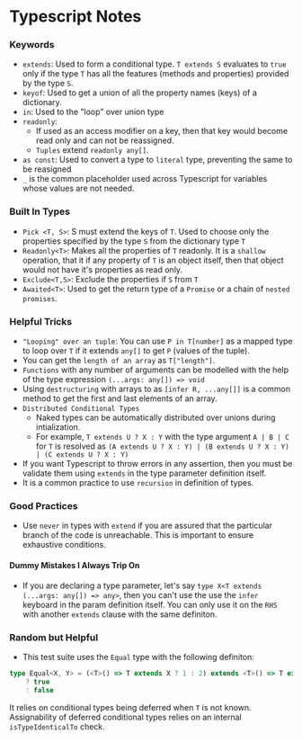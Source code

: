 # Typescript Notes

### Keywords

- `extends`: Used to form a conditional type. `T extends S` evaluates to `true` only if the type `T` has all the features (methods and properties) provided by the type `S`.
- `keyof`: Used to get a union of all the property names (keys) of a dictionary.
- `in`: Used to the "loop" over union type
- `readonly`:
  - If used as an access modifier on a key, then that key would become read only and can not be reassigned.
  - `Tuples` extend `readonly any[]`.
- `as const`: Used to convert a type to `literal` type, preventing the same to be reasigned
- `_` is the common placeholder used across Typescript for variables whose values are not needed.

### Built In Types

- `Pick <T, S>`: S must extend the keys of `T`. Used to choose only the properties specified by the type `S` from the dictionary type `T`
- `Readonly<T>`: Makes all the properties of `T` readonly. It is a `shallow` operation, that it if any property of `T` is an object itself, then that object would not have it's properties as read only.
- `Exclude<T,S>`: Exclude the properties if `S` from `T`
- `Awaited<T>`: Used to get the return type of a `Promise` or a chain of `nested promises`.

### Helpful Tricks

- `"Looping" over an tuple`: You can use `P in T[number]` as a mapped type to loop over `T` if it extends `any[]` to get `P` (values of the tuple).
- You can get the `length of an array` as `T["length"]`.
- `Functions` with any number of arguments can be modelled with the help of the type expression `(...args: any[]) => void`
- Using `destructuring` with arrays to as `[infer R, ...any[]]` is a common method to get the first and last elements of an array.
- `Distributed Conditional Types`
  - Naked types can be automatically distributed over unions during intialization.
  - For example, `T extends U ? X : Y` with the type argument `A | B | C` for `T` is resolved as `(A extends U ? X : Y) | (B extends U ? X : Y) | (C extends U ? X : Y)`
- If you want Typescript to throw errors in any assertion, then you must be validate them using `extends` in the type parameter definition itself.
- It is a common practice to use `recursion` in definition of types.

### Good Practices

- Use `never` in types with `extend` if you are assured that the particular branch of the code is unreachable. This is important to ensure exhaustive conditions.

#### Dummy Mistakes I Always Trip On

- If you are declaring a type parameter, let's say `type X<T extends (...args: any[]) => any>`, then you can't use the use the `infer` keyboard in the param definition itself. You can only use it on the `RHS` with another `extends` clause with the same definiton.

### Random but Helpful

- This test suite uses the `Equal` type with the following definiton:

```ts
type Equal<X, Y> = (<T>() => T extends X ? 1 : 2) extends <T>() => T extends Y ? 1 : 2
	? true
	: false
```

It relies on conditional types being deferred when `T` is not known. Assignability of deferred conditional types relies on an internal `isTypeIdenticalTo` check.
